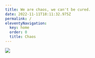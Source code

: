 ```yaml
---
title: We are chaos, we can't be cured.
date: 2022-11-11T18:11:32.975Z
permalink: /
eleventyNavigation:
  key: home
  order: 0
  title: Chaos
---
```

![](https://narcissus-narcosis.neocities.org/img/mm_wac_painting-bg.jpg)
